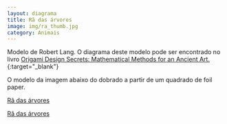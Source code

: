 ```yaml
---
layout: diagrama
title: Rã das árvores
image: img/ra_thumb.jpg
category: Animais
---
```


Modelo de Robert Lang. O diagrama deste modelo pode ser encontrado no livro [Origami Design Secrets: Mathematical Methods for an Ancient Art.](https://www.amazon.co.uk/Origami-Design-Secrets-Mathematical-Methods/dp/1138427233/ref=as_li_ss_tl?ie=UTF8&qid=1522493658&sr=8-1&keywords=origami+design+secrets&linkCode=ll1&tag=dobrarpapel-21&linkId=2f28dc53c3c9079e7917104a92b9b344){:target="_blank"}

O modelo da imagem abaixo do dobrado a partir de um quadrado de foil paper.

[Rã das árvores](../img/ra.jpg)

[Rã das árvores](../img/ra2.jpg)